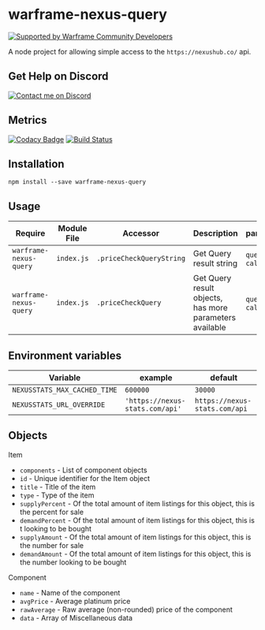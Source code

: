 # warframe-nexus-query

[![Supported by Warframe Community Developers](https://warframestat.us/wfcd.png)](https://github.com/Warframe-Community-Developers "Supported by Warframe Community Developers")

A node project for allowing simple access to the `https://nexushub.co/` api.

## Get Help on Discord

[![Contact me on Discord](https://img.shields.io/badge/discord-Tobiah%230001-7289DA.svg)](https://discord.gg/jGZxH9f "Contact me on Discord: Tobiah#0001")

## Metrics

[![Codacy Badge](https://api.codacy.com/project/badge/Grade/93c7b05147124147acb64c7117dc87b1)](https://www.codacy.com/app/wfcd/warframe-nexus-query?utm_source=github.com&amp;utm_medium=referral&amp;utm_content=WFCD/warframe-nexus-query&amp;utm_campaign=Badge_Grade)
[![Build Status](https://travis-ci.com/WFCD/warframe-nexus-query.svg?branch=master)](https://travis-ci.com/WFCD/warframe-nexus-query)

## Installation
```
npm install --save warframe-nexus-query
```

## Usage

Require | Module File | Accessor | Description | parameters
--- | --- | --- | --- | ---
`warframe-nexus-query` | `index.js` | `.priceCheckQueryString` | Get Query result string | `query`, `callback`
`warframe-nexus-query` | `index.js` | `.priceCheckQuery` | Get Query result objects, has more parameters available | `query`, `callback`

## Environment variables

Variable | example | default
--- | --- | ---
`NEXUSSTATS_MAX_CACHED_TIME` | `600000` | `30000`
`NEXUSSTATS_URL_OVERRIDE` | `'https://nexus-stats.com/api'` | `https://nexus-stats.com/api`

## Objects

Item

* `components` - List of component objects
* `id` - Unique identifier for the Item object
* `title` - Title of the item
* `type` - Type of the item
* `supplyPercent` - Of the total amount of item listings for this object, this is the percent for sale
* `demandPercent` - Of the total amount of item listings for this object, this is t looking to be bought
* `supplyAmount`  - Of the total amount of item listings for this object, this is the number for sale
* `demandAmount`  - Of the total amount of item listings for this object, this is the number looking to be bought

Component

* `name` -  Name of the component
* `avgPrice` - Average platinum price
* `rawAverage` - Raw average (non-rounded) price of the component
* `data` - Array of Miscellaneous data
